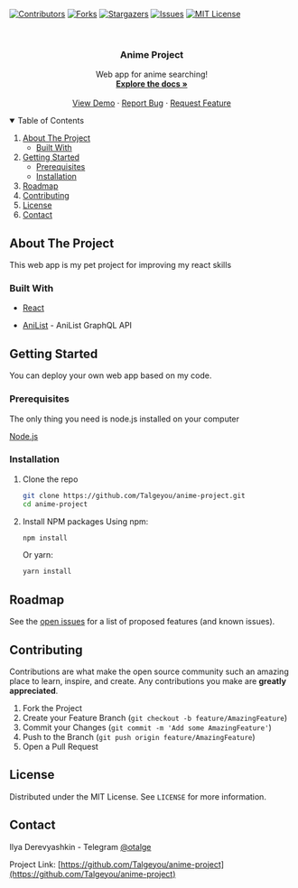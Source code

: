 [![Contributors][contributors-shield]][contributors-url]
[![Forks][forks-shield]][forks-url]
[![Stargazers][stars-shield]][stars-url]
[![Issues][issues-shield]][issues-url]
[![MIT License][license-shield]][license-url]

<!-- PROJECT LOGO -->
<br />
<p align="center">
  <h3 align="center">Anime Project</h3>
  <p align="center">
    Web app for anime searching!
    <br />
    <a href="https://github.com/Talgeyou/anime-project"><strong>Explore the docs »</strong></a>
    <br />
    <br />
    <a href="https://github.com/Talgeyou/anime-project">View Demo</a>
    ·
    <a href="https://github.com/Talgeyou/anime-project/issues">Report Bug</a>
    ·
    <a href="https://github.com/Talgeyou/anime-project/issues">Request Feature</a>
  </p>
</p>

<!-- TABLE OF CONTENTS -->
<details open="open">
  <summary>Table of Contents</summary>
  <ol>
    <li>
      <a href="#about-the-project">About The Project</a>
      <ul>
        <li><a href="#built-with">Built With</a></li>
      </ul>
    </li>
    <li>
      <a href="#getting-started">Getting Started</a>
      <ul>
        <li><a href="#prerequisites">Prerequisites</a></li>
        <li><a href="#installation">Installation</a></li>
      </ul>
    </li>
    <li><a href="#roadmap">Roadmap</a></li>
    <li><a href="#contributing">Contributing</a></li>
    <li><a href="#license">License</a></li>
    <li><a href="#contact">Contact</a></li>
  </ol>
</details>

<!-- ABOUT THE PROJECT -->

## About The Project

This web app is my pet project for improving my react skills

### Built With

- [React](https://reactjs.org/)

- [AniList](https://anilist.gitbook.io/anilist-apiv2-docs/overview/graphql/getting-started) - AniList GraphQL API

<!-- GETTING STARTED -->

## Getting Started

You can deploy your own web app based on my code.

### Prerequisites

The only thing you need is node.js installed on your computer

[Node.js](https://nodejs.org/en/)

### Installation

1. Clone the repo
   ```sh
   git clone https://github.com/Talgeyou/anime-project.git
   cd anime-project
   ```
2. Install NPM packages
   Using npm:
   ```sh
   npm install
   ```
   Or yarn:
   ```sh
   yarn install
   ```

<!-- ROADMAP -->

## Roadmap

See the [open issues](https://github.com/Talgeyou/anime-project/issues) for a list of proposed features (and known issues).

<!-- CONTRIBUTING -->

## Contributing

Contributions are what make the open source community such an amazing place to learn, inspire, and create. Any contributions you make are **greatly appreciated**.

1. Fork the Project
2. Create your Feature Branch (`git checkout -b feature/AmazingFeature`)
3. Commit your Changes (`git commit -m 'Add some AmazingFeature'`)
4. Push to the Branch (`git push origin feature/AmazingFeature`)
5. Open a Pull Request

<!-- LICENSE -->

## License

Distributed under the MIT License. See `LICENSE` for more information.

<!-- CONTACT -->

## Contact

Ilya Derevyashkin - Telegram [@otalge](https://t.me/otalge)

Project Link: [https://github.com/Talgeyou/anime-project](https://github.com/Talgeyou/anime-project)

[contributors-shield]: https://img.shields.io/github/contributors/Talgeyou/anime-project.svg?style=for-the-badge
[contributors-url]: https://github.com/Talgeyou/anime-project/graphs/contributors
[forks-shield]: https://img.shields.io/github/forks/Talgeyou/anime-project.svg?style=for-the-badge
[forks-url]: https://github.com/Talgeyou/anime-project/network/members
[stars-shield]: https://img.shields.io/github/stars/Talgeyou/anime-project.svg?style=for-the-badge
[stars-url]: https://github.com/Talgeyou/anime-project/stargazers
[issues-shield]: https://img.shields.io/github/issues/Talgeyou/anime-project.svg?style=for-the-badge
[issues-url]: https://github.com/Talgeyou/anime-project/issues
[license-shield]: https://img.shields.io/github/license/Talgeyou/anime-project.svg?style=for-the-badge
[license-url]: https://github.com/Talgeyou/anime-project/blob/master/LICENSE.txt
